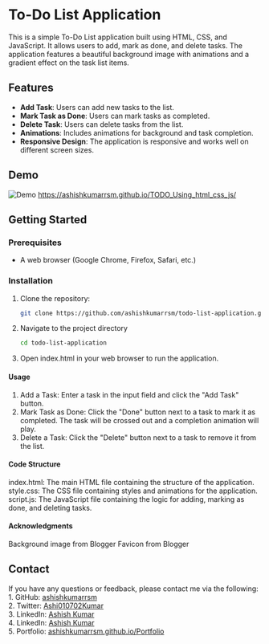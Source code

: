 # To-Do List Application

This is a simple To-Do List application built using HTML, CSS, and JavaScript. It allows users to add, mark as done, and delete tasks. The application features a beautiful background image with animations and a gradient effect on the task list items.

## Features

- **Add Task**: Users can add new tasks to the list.
- **Mark Task as Done**: Users can mark tasks as completed.
- **Delete Task**: Users can delete tasks from the list.
- **Animations**: Includes animations for background and task completion.
- **Responsive Design**: The application is responsive and works well on different screen sizes.

## Demo

![Demo](https://blogger.googleusercontent.com/img/a/AVvXsEjJE_XGG34MUGF5EKYtlWs0csHJjK9xAiHMrCb5vVYa_qOPBITtJmvA93M0cVMeT3M0ArgC8zVDVHL9yiUQpWRILX4_BIgDLu7mgeFphXEBd9oppd0PPUmFbhGpZ_dejTfv2smLTu1JlNsrCgpCIGF3wM5eItbVhQOhNAfrEeItl_T-gBERD43O5WvyygI=s1600-rw)
https://ashishkumarrsm.github.io/TODO_Using_html_css_js/

## Getting Started

### Prerequisites

- A web browser (Google Chrome, Firefox, Safari, etc.)

### Installation

1. Clone the repository:
   ```bash
   git clone https://github.com/ashishkumarrsm/todo-list-application.git


2. Navigate to the project directory
   ````bash
   cd todo-list-application

3. Open index.html in your web browser to run the application.



#### Usage
1. Add a Task: Enter a task in the input field and click the "Add Task" button.
2. Mark Task as Done: Click the "Done" button next to a task to mark it as completed. The task will be crossed out and a completion animation will play.
3. Delete a Task: Click the "Delete" button next to a task to remove it from the list.

#### Code Structure
index.html: The main HTML file containing the structure of the application.
style.css: The CSS file containing styles and animations for the application.
script.js: The JavaScript file containing the logic for adding, marking as done, and deleting tasks.


#### Acknowledgments
Background image from Blogger
Favicon from Blogger

 #### <h2>Contact</h2>
  If you have any questions or feedback, please contact me via the following:
       1. GitHub: <a href="https://github.com/ashishkumarrsm">ashishkumarrsm</a><br>
       2. Twitter: <a href="https://x.com/Ashi010702Kumar">Ashi010702Kumar</a><br>
       3. LinkedIn: <a href="https://www.linkedin.com/in/ashish-kumar-476178259/">Ashish Kumar</a><br>
       4. LinkedIn: <a href="https://www.linkedin.com/in/ashish-kumar-476178259/">Ashish Kumar</a><br>
       5. Portfolio: <a href="https://ashishkumarrsm.github.io/Portfolio/"> ashishkumarrsm.github.io/Portfolio</a><br>
